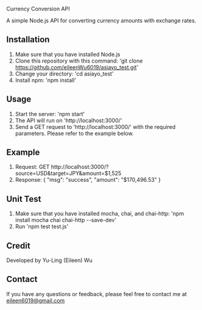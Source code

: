 Currency Conversion API

A simple Node.js API for converting currency amounts with exchange rates.

## Installation

1. Make sure that you have installed Node.js
2. Clone this repository with this command: 'git clone https://github.com/eileenWu6019/asiayo_test.git'
3. Change your directory: 'cd asiayo_test'
4. Install npm: 'npm install'

## Usage

1. Start the server: 'npm start'
2. The API will run on 'http://localhost:3000/'
3. Send a GET request to 'http://localhost:3000/' with the required parameters. Please refer to the example below.

## Example

1. Request:
GET http://localhost:3000/?source=USD&target=JPY&amount=$1,525
2. Response:
{
  "msg": "success",
  "amount": "$170,496.53"
}

## Unit Test

1. Make sure that you have installed mocha, chai, and chai-http: 'npm install mocha chai chai-http --save-dev'
2. Run 'npm test test.js'

## Credit
Developed by Yu-Ling (Eileen) Wu

## Contact
If you have any questions or feedback, please feel free to contact me at eileen6019@gmail.com
